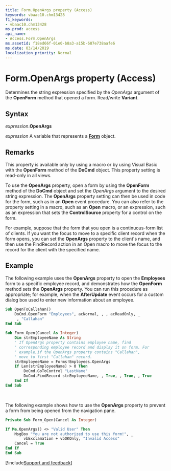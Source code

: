 ```yaml
---
title: Form.OpenArgs property (Access)
keywords: vbaac10.chm13428
f1_keywords:
- vbaac10.chm13428
ms.prod: access
api_name:
- Access.Form.OpenArgs
ms.assetid: f18ed66f-01e0-b8a3-a15b-687e738aafe6
ms.date: 03/14/2019
localization_priority: Normal
---
```



# Form.OpenArgs property (Access)

Determines the string expression specified by the _OpenArgs_ argument of the **OpenForm** method that opened a form. Read/write **Variant**.


## Syntax

_expression_.**OpenArgs**

_expression_ A variable that represents a **[Form](Access.Form.md)** object.


## Remarks

This property is available only by using a macro or by using Visual Basic with the **OpenForm** method of the **DoCmd** object. This property setting is read-only in all views.

To use the **OpenArgs** property, open a form by using the **OpenForm** method of the **DoCmd** object and set the _OpenArgs_ argument to the desired string expression. The **OpenArgs** property setting can then be used in code for the form, such as in an **Open** event procedure. You can also refer to the property setting in a macro, such as an **Open** macro, or an expression, such as an expression that sets the **ControlSource** property for a control on the form.

For example, suppose that the form that you open is a continuous-form list of clients. If you want the focus to move to a specific client record when the form opens, you can set the **OpenArgs** property to the client's name, and then use the FindRecord action in an Open macro to move the focus to the record for the client with the specified name.


## Example

The following example uses the **OpenArgs** property to open the **Employees** form to a specific employee record, and demonstrates how the **OpenForm** method sets the **OpenArgs** property. You can run this procedure as appropriate; for example, when the **AfterUpdate** event occurs for a custom dialog box used to enter new information about an employee.

```vb
Sub OpenToCallahan() 
    DoCmd.OpenForm "Employees", acNormal, , , acReadOnly, _ 
     , "Callahan" 
End Sub 
 
Sub Form_Open(Cancel As Integer) 
    Dim strEmployeeName As String 
    ' If OpenArgs property contains employee name, find 
    ' corresponding employee record and display it on form. For 
    ' example,if the OpenArgs property contains "Callahan", 
    ' move to first "Callahan" record. 
    strEmployeeName = Forms!Employees.OpenArgs 
    If Len(strEmployeeName) > 0 Then 
        DoCmd.GoToControl "LastName" 
        DoCmd.FindRecord strEmployeeName, , True, , True, , True 
    End If 
End Sub
```

<br/>

The following example shows how to use the **OpenArgs** property to prevent a form from being opened from the navigation pane.

```vb
Private Sub Form_Open(Cancel As Integer)

If Me.OpenArgs() <> "Valid User" Then
    MsgBox "You are not authorized to use this form!", _
        vbExclamation + vbOKOnly, "Invalid Access"
    Cancel = True
End If
End Sub
```




[!include[Support and feedback](~/includes/feedback-boilerplate.md)]

